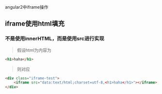 angular2中iframe操作

## iframe使用html填充
### 不是使用innerHTML，而是使用src进行实现

> 假设html为内容为
```html
<h1>haha</h1>
```

> 则对应
```html
<div class="iframe-test">
    <iframe src="data:text/html;charset=utf-8,<h1>haha</h1>"></iframe>
</div>
```

